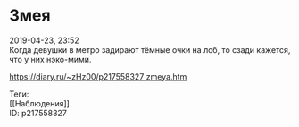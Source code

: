 Змея
=====

   
 2019-04-23, 23:52   
  Когда девушки в метро задирают тёмные очки на лоб, то сзади кажется, что у них нэко-мими.   
    
 <https://diary.ru/~zHz00/p217558327_zmeya.htm>   
   
 Теги:   
 [[Наблюдения]]   
 ID: p217558327